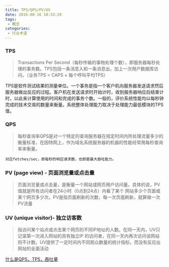 ```yaml
---
title: TPS/QPS/PV/UV
date: 2016-08-16 10:33:29
tags:
 - 概念
categories:
 - 行业术语
---
```


 
### TPS
>Transactions Per Second（每秒传输的事物处理个数），即服务器每秒处理的事务数。TPS包括一条消息入和一条消息出，加上一次用户数据库访问。（业务TPS = CAPS × 每个呼叫平均TPS）

TPS是软件测试结果的测量单位。一个事务是指一个客户机向服务器发送请求然后服务器做出反应的过程。客户机在发送请求时开始计时，收到服务器响应后结束计时，以此来计算使用的时间和完成的事务个数。一般的，评价系统性能均以每秒钟完成的技术交易的数量来衡量。系统整体处理能力取决于处理能力最低模块的TPS值。
 
### QPS
>每秒查询率QPS是对一个特定的查询服务器在规定时间内所处理流量多少的衡量标准，在因特网上，作为域名系统服务器的机器的性能经常用每秒查询率来衡量。

`对应fetches/sec，即每秒的响应请求数，也即是最大吞吐能力。`


### PV (page view) - 页面浏览量或点击量
> 页面浏览量或点击量，是衡量一个网站或网页用户访问量。具体的说，PV值就是所有访问者在24小时（0点到24点）内看了某个
网站多少个页面或某个网页多少次。PV是指页面刷新的次数，每一次页面刷新，就算做一次PV流量

### UV (unique visitor)- 独立访客数
>指访问某个站点或点击某个网页的不同IP地址的人数。在同一天内，UV只记录第一次进入网站的具有独立IP
的访问者，在同一天内再次访问该网站则不计数。UV提供了一定时间内不同观众数量的统计指标，而没有反应出网站的全面活动


[什么是QPS，TPS，吞吐量](https://www.jianshu.com/p/2fff42a9dfcf)